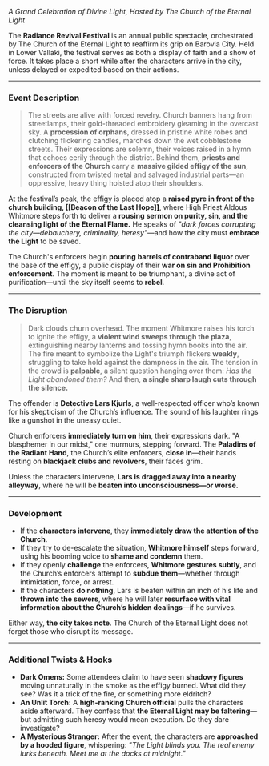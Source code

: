 _A Grand Celebration of Divine Light, Hosted by The Church of the Eternal Light_

The **Radiance Revival Festival** is an annual public spectacle, orchestrated by The Church of the Eternal Light to reaffirm its grip on Barovia City. Held in Lower Vallaki, the festival serves as both a display of faith and a show of force. It takes place a short while after the characters arrive in the city, unless delayed or expedited based on their actions.

---

### **Event Description**

>The streets are alive with forced revelry. Church banners hang from streetlamps, their gold-threaded embroidery gleaming in the overcast sky. A **procession of orphans**, dressed in pristine white robes and clutching flickering candles, marches down the wet cobblestone streets. Their expressions are solemn, their voices raised in a hymn that echoes eerily through the district. Behind them, **priests and enforcers of the Church** carry a **massive gilded effigy of the sun**, constructed from twisted metal and salvaged industrial parts—an oppressive, heavy thing hoisted atop their shoulders.

At the festival’s peak, the effigy is placed atop a **raised pyre in front of the church building, [[Beacon of the Last Hope]]**, where High Priest Aldous Whitmore steps forth to deliver a **rousing sermon on purity, sin, and the cleansing light of the Eternal Flame.** He speaks of _"dark forces corrupting the city—debauchery, criminality, heresy"_—and how the city must **embrace the Light** to be saved.

The Church's enforcers begin **pouring barrels of contraband liquor** over the base of the effigy, a public display of their **war on sin and Prohibition enforcement**. The moment is meant to be triumphant, a divine act of purification—until the sky itself seems to **rebel**.

---

### **The Disruption**

>Dark clouds churn overhead. The moment Whitmore raises his torch to ignite the effigy, a **violent wind sweeps through the plaza**, extinguishing nearby lanterns and tossing hymn books into the air. The fire meant to symbolize the Light's triumph flickers **weakly**, struggling to take hold against the dampness in the air. The tension in the crowd is **palpable**, a silent question hanging over them: _Has the Light abandoned them?_
>And then, **a single sharp laugh cuts through the silence.**

The offender is **Detective Lars Kjurls**, a well-respected officer who’s known for his skepticism of the Church’s influence. The sound of his laughter rings like a gunshot in the uneasy quiet.

Church enforcers **immediately turn on him**, their expressions dark. "A blasphemer in our midst," one murmurs, stepping forward. The **Paladins of the Radiant Hand**, the Church’s elite enforcers, **close in**—their hands resting on **blackjack clubs and revolvers**, their faces grim.

Unless the characters intervene, **Lars is dragged away into a nearby alleyway**, where he will be **beaten into unconsciousness—or worse.**

---

### **Development**

- If the **characters intervene**, they **immediately draw the attention of the Church**.
- If they try to de-escalate the situation, **Whitmore himself** steps forward, using his booming voice to **shame and condemn** them.
- If they openly **challenge** the enforcers, **Whitmore gestures subtly**, and the Church’s enforcers attempt to **subdue them**—whether through intimidation, force, or arrest.
- If the characters **do nothing**, Lars is beaten within an inch of his life and **thrown into the sewers**, where he will later **resurface with vital information about the Church’s hidden dealings**—if he survives.

Either way, **the city takes note**. The Church of the Eternal Light does not forget those who disrupt its message.

---

### **Additional Twists & Hooks**

- **Dark Omens:** Some attendees claim to have seen **shadowy figures** moving unnaturally in the smoke as the effigy burned. What did they see? Was it a trick of the fire, or something more eldritch?
- **An Unlit Torch:** A **high-ranking Church official** pulls the characters aside afterward. They confess that **the Eternal Light may be faltering**—but admitting such heresy would mean execution. Do they dare investigate?
- **A Mysterious Stranger:** After the event, the characters are **approached by a hooded figure**, whispering: _"The Light blinds you. The real enemy lurks beneath. Meet me at the docks at midnight."_